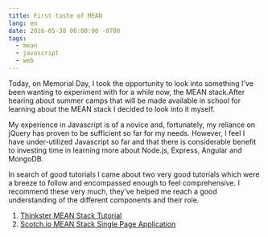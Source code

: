 ```yaml
---
title: First taste of MEAN
lang: en
date: 2016-05-30 06:00:00 -0700
tags:
  - mean
  - javascript
  - web
---
```

Today, on Memorial Day, I took the opportunity to look into something I've been wanting to experiment with for a while now, the MEAN stack.<!-- more -->After hearing about summer camps that will be made available in school for learning about the MEAN stack I decided to look into it myself.

My experience in Javascript is of a novice and, fortunately, my reliance on jQuery has proven to be sufficient so far for my needs. However, I feel I have under-utilized Javascript so far and that there is considerable benefit to investing time in learning more about Node.js, Express, Angular and MongoDB.

In search of good tutorials I came about two very good tutorials which were a breeze to follow and encompassed enough to feel comprehensive. I recommend these very much, they've helped me reach a good understanding of the different components and their role.

 1. [Thinkster MEAN Stack Tutorial](https://thinkster.io/mean-stack-tutorial)
 2. [Scotch.io MEAN Stack Single Page Application](https://scotch.io/tutorials/setting-up-a-mean-stack-single-page-application)